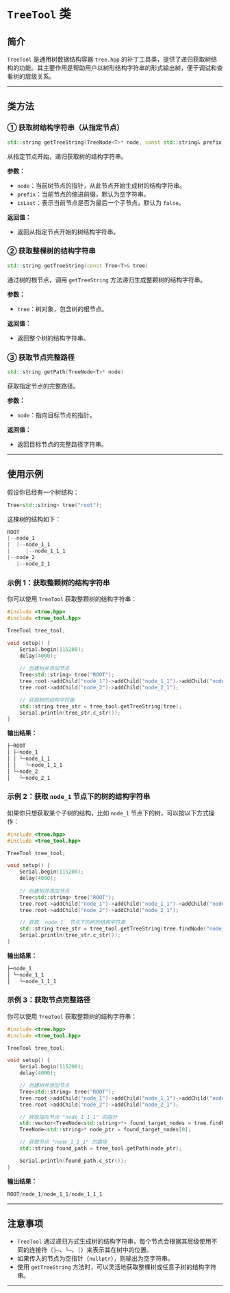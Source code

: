# `TreeTool` 类

## 简介

`TreeTool` 是通用树数据结构容器 `tree.hpp` 的补丁工具类，提供了递归获取树结构的功能。其主要作用是帮助用户以树形结构字符串的形式输出树，便于调试和查看树的层级关系。

---

## 类方法

###  ① 获取树结构字符串（从指定节点）

```c++
std::string getTreeString(TreeNode<T>* node, const std::string& prefix = "", bool isLast = false)
```

从指定节点开始，递归获取树的结构字符串。

**参数：**
- `node`：当前树节点的指针，从此节点开始生成树的结构字符串。
- `prefix`：当前节点的缩进前缀，默认为空字符串。
- `isLast`：表示当前节点是否为最后一个子节点，默认为 `false`。

**返回值：**
- 返回从指定节点开始的树结构字符串。

### ② 获取整棵树的结构字符串

```c++
std::string getTreeString(const Tree<T>& tree)
```

通过树的根节点，调用 `getTreeString` 方法递归生成整颗树的结构字符串。

**参数：**

- `tree`：树对象，包含树的根节点。

**返回值：**

- 返回整个树的结构字符串。

### ③ 获取节点完整路径

```c++
std::string getPath(TreeNode<T>* node)
```

获取指定节点的完整路径。

**参数：**

- `node`：指向目标节点的指针。

**返回值：**

- 返回目标节点的完整路径字符串。

---

## 使用示例

假设你已经有一个树结构：

```cpp
Tree<std::string> tree("root");
```

这棵树的结构如下：

```cpp
ROOT
|--node_1
|  |--node_1_1
|     |--node_1_1_1
|--node_2
   |--node_2_1
```

### 示例 1：获取整颗树的结构字符串

你可以使用 `TreeTool` 获取整颗树的结构字符串：

```cpp
#include <tree.hpp>
#include <tree_tool.hpp>

TreeTool tree_tool;

void setup() {
    Serial.begin(115200);
    delay(4000);
    
    // 创建树并添加节点
    Tree<std::string> tree("ROOT");
    tree.root->addChild("node_1")->addChild("node_1_1")->addChild("node_1_1_1");
    tree.root->addChild("node_2")->addChild("node_2_1");

    // 获取树的结构字符串
    std::string tree_str = tree_tool.getTreeString(tree);
    Serial.println(tree_str.c_str());
}
```

**输出结果：**

```cpp
├─ROOT
│ ├─node_1
│ │ └─node_1_1
│ │   └─node_1_1_1
│ └─node_2
│   └─node_2_1
```

### 示例 2：获取 `node_1` 节点下的树的结构字符串

如果你只想获取某个子树的结构，比如 `node_1` 节点下的树，可以按以下方式操作：

```cpp
#include <tree.hpp>
#include <tree_tool.hpp>

TreeTool tree_tool;

void setup() {
    Serial.begin(115200);
    delay(4000);
    
    // 创建树并添加节点
    Tree<std::string> tree("ROOT");
    tree.root->addChild("node_1")->addChild("node_1_1")->addChild("node_1_1_1");
    tree.root->addChild("node_2")->addChild("node_2_1");

    // 获取 `node_1` 节点下的树的结构字符串
    std::string tree_str = tree_tool.getTreeString(tree.findNode("node_1"));
    Serial.println(tree_str.c_str());
}
```

**输出结果：**

```cpp
├─node_1
│ └─node_1_1
│   └─node_1_1_1
```

### 示例 3：获取节点完整路径

你可以使用 `TreeTool` 获取整颗树的结构字符串：

```cpp
#include <tree.hpp>
#include <tree_tool.hpp>

TreeTool tree_tool;

void setup() {
    Serial.begin(115200);
    delay(4000);

    // 创建树并添加节点
    Tree<std::string> tree("ROOT");
    tree.root->addChild("node_1")->addChild("node_1_1")->addChild("node_1_1_1");
    tree.root->addChild("node_2")->addChild("node_2_1");

    // 获取指向节点 "node_1_1_1" 的指针
    std::vector<TreeNode<std::string>*> found_target_nodes = tree.findNode("node_1_1_1");
    TreeNode<std::string>* node_ptr = found_target_nodes[0];

    // 获取节点 "node_1_1_1" 的路径
    std::string found_path = tree_tool.getPath(node_ptr);

    Serial.println(found_path.c_str());
}
```

**输出结果：**

```cpp
ROOT/node_1/node_1_1/node_1_1_1
```

---

## 注意事项

- `TreeTool` 通过递归方式生成树的结构字符串，每个节点会根据其层级使用不同的连接符（`├─`、`└─`、`│`）来表示其在树中的位置。
- 如果传入的节点为空指针（`nullptr`），则输出为空字符串。
- 使用 `getTreeString` 方法时，可以灵活地获取整棵树或任意子树的结构字符串。

---